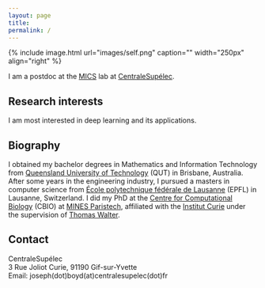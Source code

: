 ```yaml
---
layout: page
title: 
permalink: /
---
```


{% include image.html url="images/self.png" caption="" width="250px" align="right" %}

I am a postdoc at the [MICS](http://mics.centralesupelec.fr/) lab at [CentraleSupélec](https://www.centralesupelec.fr/).

## Research interests

I am most interested in deep learning and its applications.

## Biography

I obtained my bachelor degrees in Mathematics and Information Technology from [Queensland University of Technology](https://www.qut.edu.au/) (QUT) in Brisbane, Australia. After some years in the engineering industry, I pursued a masters in computer science from [École polytechnique fédérale de Lausanne](https://www.epfl.ch/) (EPFL) in Lausanne, Switzerland. I did my PhD at the [Centre for Computational Biology](http://cbio.ensmp.fr/) (CBIO) at [MINES Paristech](http://www.mines-paristech.fr/), affiliated with the [Institut Curie](http://www.institut-curie.org/) under the supervision of [Thomas Walter](https://thomaswalter.github.io/).

## Contact

CentraleSupélec <br/>
3 Rue Joliot Curie, 91190 Gif-sur-Yvette <br/>
Email: joseph(dot)boyd(at)centralesupelec(dot)fr
